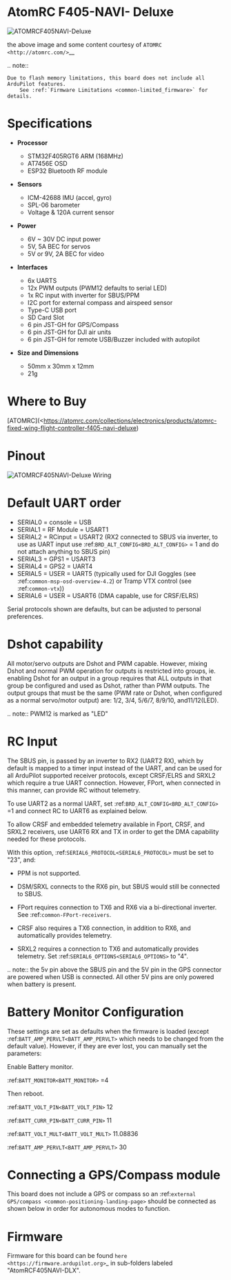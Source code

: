 # AtomRC F405-NAVI- Deluxe

![ATOMRCF405NAVI-Deluxe](atomrcf405-navi-deluxe.jpg)


the above image and some content courtesy of `ATOMRC <http://atomrc.com/>`__

.. note::

	Due to flash memory limitations, this board does not include all ArduPilot features.
        See :ref:`Firmware Limitations <common-limited_firmware>` for details.

# Specifications

-  **Processor**

   -  STM32F405RGT6 ARM (168MHz)
   -  AT7456E OSD
   -  ESP32 Bluetooth RF module


-  **Sensors**

   -  ICM-42688 IMU (accel, gyro)
   -  SPL-06 barometer
   -  Voltage & 120A current sensor


-  **Power**

   -  6V ~ 30V DC input power
   -  5V, 5A BEC for servos
   -  5V or 9V, 2A BEC for video


-  **Interfaces**

   -  6x UARTS
   -  12x PWM outputs (PWM12 defaults to serial LED)
   -  1x RC input with inverter for SBUS/PPM
   -  I2C port for external compass and airspeed sensor
   -  Type-C USB port
   -  SD Card Slot
   -  6 pin JST-GH for GPS/Compass
   -  6 pin JST-GH for DJI air units
   -  6 pin JST-GH for remote USB/Buzzer included with autopilot


-  **Size and Dimensions**

   - 50mm x 30mm x 12mm
   - 21g

# Where to Buy

[ATOMRC](<https://atomrc.com/collections/electronics/products/atomrc-fixed-wing-flight-controller-f405-navi-deluxe)

# Pinout


![ATOMRCF405NAVI-Deluxe Wiring](Atomrcf405-navi-deluxe-wiring.png)


# Default UART order

- SERIAL0 = console = USB
- SERIAL1 = RF Module = USART1
- SERIAL2 = RCinput = USART2 (RX2 connected to SBUS via inverter, to use as UART input use :ref:`BRD_ALT_CONFIG<BRD_ALT_CONFIG>` = 1 and do not attach anything to SBUS pin)
- SERIAL3 = GPS1 = USART3
- SERIAL4 = GPS2 = UART4
- SERIAL5 = USER = UART5 (typically used for DJI Goggles (see :ref:`common-msp-osd-overview-4.2`) or Tramp VTX control (see :ref:`common-vtx`))
- SERIAL6 = USER = USART6 (DMA capable, use for CRSF/ELRS)


Serial protocols shown are defaults, but can be adjusted to personal preferences.

# Dshot capability

All motor/servo outputs are Dshot and PWM capable. However, mixing Dshot and normal PWM operation for outputs is restricted into groups, ie. enabling Dshot for an output in a group requires that ALL outputs in that group be configured and used as Dshot, rather than PWM outputs. The output groups that must be the same (PWM rate or Dshot, when configured as a normal servo/motor output) are: 1/2, 3/4, 5/6/7, 8/9/10, and11/12(LED).

.. note:: PWM12 is marked as "LED"

# RC Input

The SBUS pin, is passed by an inverter to RX2 (UART2 RX), which by default is mapped to a timer input instead of the UART, and can be used for all ArduPilot supported receiver protocols, except CRSF/ELRS and SRXL2 which require a true UART connection. However, FPort, when connected in this manner, can provide RC without telemetry. 

To use UART2 as a normal UART, set :ref:`BRD_ALT_CONFIG<BRD_ALT_CONFIG>` =1 and connect RC to UART6 as explained below.

To allow CRSF and embedded telemetry available in Fport, CRSF, and SRXL2 receivers, use UART6 RX and TX in order to get the DMA capability needed for these protocols.

With this option, :ref:`SERIAL6_PROTOCOL<SERIAL6_PROTOCOL>` must be set to "23", and:

- PPM is not supported.

- DSM/SRXL connects to the RX6  pin, but SBUS would still be connected to SBUS.

- FPort requires connection to TX6 and RX6 via a bi-directional inverter. See :ref:`common-FPort-receivers`.

- CRSF also requires a TX6 connection, in addition to RX6, and automatically provides telemetry.

- SRXL2 requires a connection to TX6 and automatically provides telemetry.  Set :ref:`SERIAL6_OPTIONS<SERIAL6_OPTIONS>` to "4".


.. note:: the 5v pin above the SBUS pin and the 5V pin in the GPS connector are powered when USB is connected. All other 5V pins are only powered when battery is present.

# Battery Monitor Configuration

These settings are set as defaults when the firmware is loaded (except :ref:`BATT_AMP_PERVLT<BATT_AMP_PERVLT>` which needs to be changed from the default value). However, if they are ever lost, you can manually set the parameters:

Enable Battery monitor.

:ref:`BATT_MONITOR<BATT_MONITOR>` =4

Then reboot.

:ref:`BATT_VOLT_PIN<BATT_VOLT_PIN>` 12

:ref:`BATT_CURR_PIN<BATT_CURR_PIN>` 11

:ref:`BATT_VOLT_MULT<BATT_VOLT_MULT>` 11.08836

:ref:`BATT_AMP_PERVLT<BATT_AMP_PERVLT>` 30 

# Connecting a GPS/Compass module

This board does not include a GPS or compass so an :ref:`external GPS/compass <common-positioning-landing-page>` should be connected as shown below in order for autonomous modes to function.

# Firmware

Firmware for this board can be found `here <https://firmware.ardupilot.org>`_ in  sub-folders labeled
"AtomRCF405NAVI-DLX".



